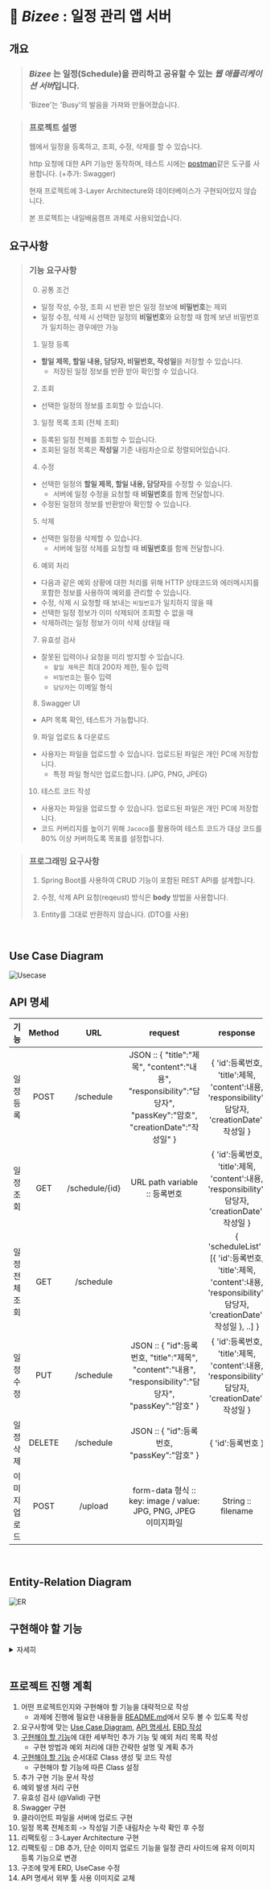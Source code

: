 # 🥣 _Bizee_ : 일정 관리 앱 서버

## 개요

> ### _**Bizee**_ 는 일정(Schedule)을 관리하고 공유할 수 있는 *웹 애플리케이션 서버*입니다.
> 
> 'Bizee'는 'Busy'의 발음을 가져와 만들어졌습니다.
> 

> ### 프로젝트 설명
> 웹에서 일정을 등록하고, 조회, 수정, 삭제를 할 수 있습니다.
>
> http 요청에 대한 API 기능만 동작하며, 테스트 시에는 [postman](https://web.postman.co/)같은 도구를 사용합니다. (+추가: Swagger)
> 
> 현재 프로젝트에 3-Layer Architecture와 데이터베이스가 구현되어있지 않습니다.
> 
> 본 프로젝트는 내일배움캠프 과제로 사용되었습니다.
> 
## 요구사항

> ### 기능 요구사항
> 0. 공통 조건
>   - 일정 작성, 수정, 조회 시 반환 받은 일정 정보에 **비밀번호**는 제외
>   - 일정 수정, 삭제 시 선택한 일정의 **비밀번호**와 요청할 때 함께 보낸 비밀번호가 일치하는 경우에만 가능
> 
> 
> 1. 일정 등록
>   - **할일 제목, 할일 내용, 담당자, 비밀번호, 작성일**을 저장할 수 있습니다.
>       - 저장된 일정 정보를 반환 받아 확인할 수 있습니다.
>
> 
> 2. 조회 
>   - 선택한 일정의 정보를 조회할 수 있습니다.
> 
> 
> 3. 일정 목록 조회 (전체 조회)
>   - 등록된 일정 전체를 조회할 수 있습니다.
>   - 조회된 일정 목록은 **작성일** 기준 내림차순으로 정렬되어있습니다.
> 
> 
> 4. 수정
>   - 선택한 일정의 **할일 제목, 할일 내용, 담당자**를 수정할 수 있습니다.
>     - 서버에 일정 수정을 요청할 때 **비밀번호**를 함께 전달합니다.
>   - 수정된 일정의 정보를 반환받아 확인할 수 있습니다.
> 
> 
> 5. 삭제
>   - 선택한 일정을 삭제할 수 있습니다.
>     - 서버에 일정 삭제를 요청할 때 **비밀번호**를 함께 전달합니다.
> 
> 
> 6. 예외 처리
>   - 다음과 같은 예외 상황에 대한 처리를 위해 HTTP 상태코드와 에러메시지를 포함한 정보를 사용하여 예외를 관리할 수 있습니다.
>   - 수정, 삭제 시 요청할 때 보내는 `비밀번호`가 일치하지 않을 때
>   - 선택한 일정 정보가 이미 삭제되어 조회할 수 없을 때
>   - 삭제하려는 일정 정보가 이미 삭제 상태일 때
>
>
> 7. 유효성 검사
>   - 잘못된 입력이나 요청을 미리 방지할 수 있습니다.
>     - `할일 제목`은 최대 200자 제한, 필수 입력
>     - `비밀번호`는 필수 입력
>     - `담당자`는 이메일 형식
>
>
> 8. Swagger UI
>   - API 목록 확인, 테스트가 가능합니다.
>
>
> 9. 파일 업로드 & 다운로드
>   - 사용자는 파일을 업로드할 수 있습니다. 업로드된 파일은 개인 PC에 저장합니다.
>     - 특정 파일 형식만 업로드합니다. (JPG, PNG, JPEG)
>
>
> 10. 테스트 코드 작성
>    - 사용자는 파일을 업로드할 수 있습니다. 업로드된 파일은 개인 PC에 저장합니다.
>    - 코드 커버리지를 높이기 위해 `Jacoco`를 활용하여 테스트 코드가 대상 코드를 80% 이상 커버하도록 목표를 설정합니다.


> ### 프로그래밍 요구사항
>
> 1. Spring Boot를 사용하여 CRUD 기능이 포함된 REST API를 설계합니다.
> 
> 
> 2. 수정, 삭제 API 요청(reqeust) 방식은 **body** 방법을 사용합니다.
> 
> 
> 3. Entity를 그대로 반환하지 않습니다. (DTO를 사용)

<br>

## Use Case Diagram

<img src="src/main/resources/images/usecase.png" alt="Usecase">


<br>

## API 명세


|    기능     | Method |      URL       |                                                request                                                 |                                                   response                                                   |
|:---------:|:------:|:--------------:|:------------------------------------------------------------------------------------------------------:|:------------------------------------------------------------------------------------------------------------:|
|   일정 등록   |  POST  |   /schedule    | JSON :: { "title":"제목", "content":"내용", "responsibility":"담당자", "passKey":"암호", "creationDate":"작성일" } |              { 'id':등록번호, 'title':제목, 'content':내용, 'responsibility':담당자, 'creationDate':작성일 }               |
|   일정 조회   |  GET   | /schedule/{id} |                                       URL path variable :: 등록번호                                        |              { 'id':등록번호, 'title':제목, 'content':내용, 'responsibility':담당자, 'creationDate':작성일 }               |
| 일정 전체 조회  |  GET   |   /schedule    |                                                                                                        | { 'scheduleList' : [{ 'id':등록번호, 'title':제목, 'content':내용, 'responsibility':담당자, 'creationDate':작성일 }, ..] } |
|   일정 수정   |  PUT   |   /schedule    |      JSON :: { "id":등록번호, "title":"제목", "content":"내용", "responsibility":"담당자", "passKey":"암호" }       |              { 'id':등록번호, 'title':제목, 'content':내용, 'responsibility':담당자, 'creationDate':작성일 }               |
|   일정 삭제   | DELETE |   /schedule    |                                JSON ::   { "id":등록번호, "passKey":"암호" }                                 |                                                { 'id':등록번호 }                                                 |
 | 이미지 업로드 |  POST  |    /upload     |                       form-data 형식 ::  key: image / value: JPG, PNG, JPEG 이미지파일                        |                                              String :: filename                                              |


<br>

## Entity-Relation Diagram

<img src="src/main/resources/images/erd.png" alt="ER">

<br>

## 구현해야 할 기능
<details>
<summary>자세히</summary>


### 1. Model Entity, DTO 구현
    - 작성한 ERD를 참고하여 Entity 구현
    - RequestDto: 클라이언트 리소스 정보를 담은 객체, 기능별 API에 맞는 constructor를 구현
    - ResponseDto: 클라이언트에게 전달할 리소스 정보를 담은 객체, 기능별 API에 맞는 정보만 객체에 담아 리턴

### 2. 등록 구현 (POST)
    - http payload로 JSON 형식 데이터가 전달됨 -> @RequestBody 사용
    - Schedule 객체를 담는 Map 컬렉션 존재
    - Map의 key인 등록번호(id)는 순차적 생성
    - Schedule 객체를 ResponseDto를 통해 반환 (passkey 제외)

### 3. 조회 구현 (GET)
    - url에 path variable(id)이 전달됨 -> @PathVariable 사용
    - Map에서 id에 해당하는 Schedule을  ResponseDto을 통해 반환 (passkey 제외)

    - 예외상황 ) 잘못된 id값

### 4. 전체 조회 구현 (GET)
    - 클라이언트 전달 데이터가 없음
    - Schedule 정보가 있는 Map 컬렉션을  List<ResponseDto>로 매핑해 반환 (passkey 제외)

### 5. 수정 구현 (PUT)
    - http payload로 JSON 형식 데이터가 전달됨 -> @RequestBody 사용
    - Map에서 id에 해당하는 Schedule을 찾아 passkey가 일치하는지 확인
    - 일치하면 내용을 update
    - update된 Schedule 인스턴스를 ResponseDto를 통해 반환 (passkey 제외)

    - 예외상황 ) 1. 잘못된 id값  2. passkey 불일치

### 6. 삭제 구현 (DELETE)
    - http payload로 JSON 형식 데이터가 전달됨 -> @RequestBody 사용
    - Map에서 id에 해당하는 Schedule을 찾아 passkey가 일치하는지 확인
    - 일치하면 인스턴스 제거
    - 제거에 성공하면 id를 반환

    - 예외상황 ) 1. 잘못된 id값,  2. passkey 불일치

### 7. 예외 처리
    - 에러 정보를 담는 ErrorResponseDto 정의
    - 전역에서 발생하는 Controller의 예외 throw를 캐치해주는 핸들러 ExceptionController 클래스 정의
    - @ResponseBody를 사용하여 JSON으로 변환 후 반환
    - 반환 정보는 Http Status에 해당하는 값, throw 시에 보낸 메시지
    - 아직 다양한 에러코드 구성은 x --> 전부 400 처리

### 8. 유효성 검사
    - @Valid 애노테이션 사용을 위한 의존성 추가 {implementation 'org.springframework.boot:spring-boot-starter-validation'}
    - @RequestBody 객체로 Request 받는 부분은 @Valid로 관리하고 해당 클래스에서 유효성 검사
    - 검사할 Atrribute들에 @NotBlank, @Size(문자열 크기 지정), @Email 적용
    - @PathVariable 같은 단일 값은 @Valid를 사용하지 않고 바로 @NotBlank 등 유효성 검사, 클래스에 @Validated 추가
    - 검증에 실패 : throw MethodArgumentNotValidException --> 예외 핸들링 구현

### 9. Swagger
    - 의존성 추가 {implementation 'org.springdoc:springdoc-openapi-starter-webmvc-ui:2.2.0'}
    - Swagger UI를 확인: http://localhost:8080/swagger-ui/index.html 로 접속

### 10. 파일 업로드 기능 & 서버 로컬 PC에 다운로드
    - application.properties에 업로드할 폴더 위치 설정
    - FileController 구현

</details>

<br>

## 프로젝트 진행 계획

1. 어떤 프로젝트인지와 구현해야 할 기능을 대략적으로 작성
    - 과제에 진행에 필요한 내용들을 [README.md](./README.md)에서 모두 볼 수 있도록 작성
2. 요구사항에 맞는 [Use Case Diagram](#Use-Case-Diagram), [API 명세서](#API-명세), [ERD 작성](#Entity-Relation-Diagram)
3. [구현해야 할 기능](#구현해야-할-기능)에 대한 세부적인 추가 기능 및 예외 처리 목록 작성
    - 구현 방법과 예외 처리에 대한 간략한 설명 및 계획 추가
4. [구현해야 할 기능](#구현해야-할-기능) 순서대로 Class 생성 및 코드 작성
    - 구현해야 할 기능에 따른 Class 설정
5. 추가 구현 기능 문서 작성
6. 예외 발생 처리 구현
7. 유효성 검사 (@Valid) 구현
8. Swagger 구현
9. 클라이언트 파일을 서버에 업로드 구현
10. 일정 목록 전체조회 -> 작성일 기준 내림차순 누락 확인 후 수정
11. 리팩토링 :: 3-Layer Architecture 구현
12. 리팩토링 :: DB 추가, 단순 이미지 업로드 기능을 일정 관리 사이드에 유저 이미지 등록 기능으로 변경
13. 구조에 맞게 ERD, UseCase 수정
14. API 명세서 외부 툴 사용 이미지로 교체

<br>